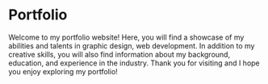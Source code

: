 # Portfolio
Welcome to my portfolio website! Here, you will find a showcase of my abilities and talents in graphic design, web development. In addition to my creative skills, you will also find information about my background, education, and experience in the industry. Thank you for visiting and I hope you enjoy exploring my portfolio!
